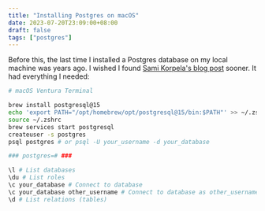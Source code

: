 ```yaml
---
title: "Installing Postgres on macOS"
date: 2023-07-20T23:09:00+08:00
draft: false
tags: ["postgres"]
---
```

Before this, the last time I installed a Postgres database on my local machine was years ago. I wished I found [Sami Korpela's blog post](https://samikorpela.dev/posts/pg-on-macos-2023/) sooner. It had everything I needed:

```bash
# macOS Ventura Terminal

brew install postgresql@15
echo 'export PATH="/opt/homebrew/opt/postgresql@15/bin:$PATH"' >> ~/.zshrc
source ~/.zshrc
brew services start postgresql
createuser -s postgres
psql postgres # or psql -U your_username -d your_database

### postgres=# ###

\l # List databases
\du # List roles
\c your_database # Connect to database
\c your_database other_username # Connect to database as other_username
\d # List relations (tables)
```
